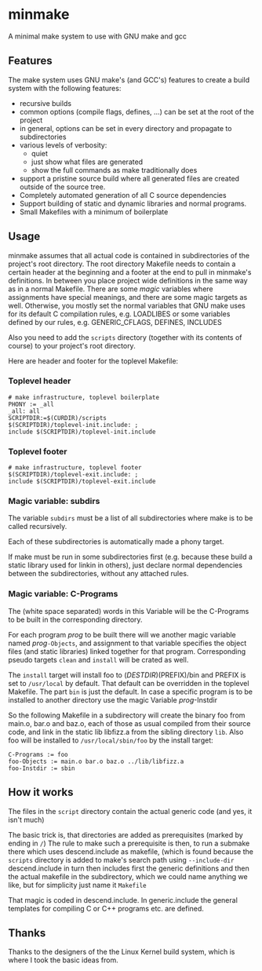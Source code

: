 # minmake #
A minimal make system to use with GNU make and gcc

## Features ##
The make system uses GNU make's (and GCC's) features to create a build system
with the following features:
- recursive builds
- common options (compile flags, defines, ...) can be set at the
  root of the project
- in general, options can be set in every directory and propagate to
  subdirectories
- various levels of verbosity:
  - quiet
  - just show what files are generated
  - show the full commands as make traditionally does
- support a pristine source build where all generated files are created
  outside of the source tree.
- Completely automated generation of all C source dependencies
- Support building of static and dynamic libraries and normal
  programs.
- Small Makefiles with a minimum of boilerplate

## Usage ##
minmake assumes that all actual code is contained in subdirectories of the
project's root directory. The root directory Makefile needs to contain a
certain header at the beginning and a footer at the end to pull in
minmake's definitions. In between you place project wide definitions
in the same way as in a normal Makefile. There are some *magic* variables
where assignments have special meanings, and there are some magic targets as
well. Otherwise, you mostly set the normal variables that GNU make uses for its
default C compilation rules, e.g. LOADLIBES or some variables defined by
our rules, e.g. GENERIC_CFLAGS, DEFINES, INCLUDES

Also you need to add the `scripts` directory (together with its contents of
course) to your project's root directory.

Here are header and footer for the toplevel Makefile:

### Toplevel header ###
~~~~
# make infrastructure, toplevel boilerplate
PHONY := _all
_all: all
SCRIPTDIR:=$(CURDIR)/scripts
$(SCRIPTDIR)/toplevel-init.include: ;
include $(SCRIPTDIR)/toplevel-init.include
~~~~

### Toplevel footer ###
~~~~
# make infrastructure, toplevel footer
$(SCRIPTDIR)/toplevel-exit.include: ;
include $(SCRIPTDIR)/toplevel-exit.include
~~~~

### Magic variable: subdirs ###
The variable `subdirs` must be a list of all subdirectories where make is to
be called recursively.

Each of these subdirectories is automatically made a phony target.

If make must be run in some subdirectories first (e.g. because these build a
static library used for linkin in others), just declare normal dependencies
between the subdirectories, without any attached rules.

### Magic variable: C-Programs ###
The (white space separated) words in this Variable will be the C-Programs to
be built in the corresponding directory.

For each program *prog* to be built there will we another magic variable named
*prog*`-Objects`, and assignment to that variable specifies the object files
(and static libraries) linked together for that program. Corresponding pseudo
targets `clean` and `install` will be crated as well.

The `install` target will install foo to $(DESTDIR)$(PREFIX)/bin and PREFIX is
set to `/usr/local` by default. That default can be overridden in the toplevel
Makefile. The part `bin` is just the default. In case a specific program is
to be installed to another directory use the magic Variable *prog*-Instdir

So the following Makefile in a subdirectory will create the binary foo from 
main.o, bar.o and baz.o, each of those as usual compiled from their source
code, and link in the static lib libfizz.a from the sibling directory `lib`.
Also foo will be installed to `/usr/local/sbin/foo` by the install target:

~~~~
C-Programs := foo
foo-Objects := main.o bar.o baz.o ../lib/libfizz.a
foo-Instdir := sbin
~~~~





## How it works ##
The files in the `script` directory contain the actual generic code
(and yes, it isn't much) 


The basic trick is, that directories are added as prerequisites (marked by
ending in `/`) The rule to make such a prerequisite is then, to run a submake
there which uses descend.include as makefile, (which is found because the
`scripts` directory is added to make's search path using `--include-dir`
descend.include in turn then includes first the generic definitions and then
the actual makefile in the subdirectory, which we could name anything we like,
but for simplicity just name it `Makefile`

That magic is coded in descend.include. In generic.include the general
templates for compiling C or C++ programs etc. are defined.

## Thanks ##
Thanks to the designers of the the Linux Kernel build system, which is where
I took the basic ideas from.

